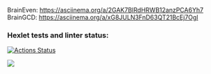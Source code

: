 BrainEven:
https://asciinema.org/a/2GAK7BIRdHRWB12anzPCA6Yh7
BrainGCD:
https://asciinema.org/a/xG8JULN3FnD63QT21BcEj7Ogl

### Hexlet tests and linter status:
[![Actions Status](https://github.com/ilija8897/frontend-project-44/actions/workflows/hexlet-check.yml/badge.svg)](https://github.com/ilija8897/frontend-project-44/actions)

<a href="https://codeclimate.com/github/ilija8897/frontend-project-44/maintainability"><img src="https://api.codeclimate.com/v1/badges/0d5cd5920959ba4f8b60/maintainability" /></a>